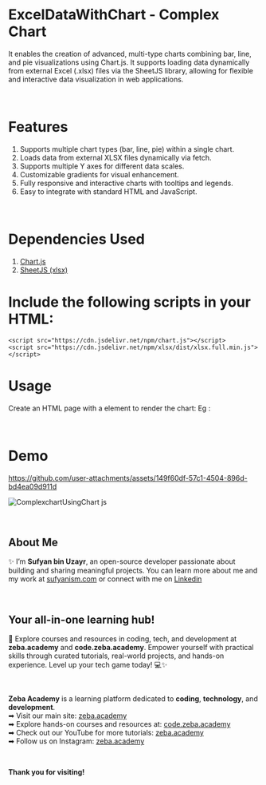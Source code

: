# ExcelDataWithChart - Complex Chart
It enables the creation of advanced, multi-type charts combining bar, line, and pie visualizations using Chart.js. It supports loading data dynamically from external Excel (.xlsx) files via the SheetJS library, allowing for flexible and interactive data visualization in web applications.

 </br>

# Features
1. Supports multiple chart types (bar, line, pie) within a single chart.
2. Loads data from external XLSX files dynamically via fetch.
3. Supports multiple Y axes for different data scales.
4. Customizable gradients for visual enhancement.
5. Fully responsive and interactive charts with tooltips and legends.
6. Easy to integrate with standard HTML and JavaScript.
 
 </br>

# Dependencies Used
1. [Chart.js](https://cdn.jsdelivr.net/npm/chart.js)
2. [SheetJS (xlsx)](https://cdn.jsdelivr.net/npm/xlsx/dist/xlsx.full.min.js)


# Include the following scripts in your HTML:
`<script src="https://cdn.jsdelivr.net/npm/chart.js"></script>`  </br>
`<script src="https://cdn.jsdelivr.net/npm/xlsx/dist/xlsx.full.min.js"></script>`

# Usage
Create an HTML page with a <canvas> element to render the chart:
Eg : <canvas id="myChart"></canvas>

</br>

# Demo

https://github.com/user-attachments/assets/149f60df-57c1-4504-896d-bd4ea09d911d

![ComplexchartUsingChart js](https://github.com/user-attachments/assets/f03944db-ceda-4420-ae69-9522bff2240e)

</br>

## About Me 
✨ I’m **Sufyan bin Uzayr**, an open-source developer passionate about building and sharing meaningful projects.
You can learn more about me and my work at [sufyanism.com](https://sufyanism.com/) or connect with me on [Linkedin](https://www.linkedin.com/in/sufyanism)

</br>

## Your all-in-one learning hub! 
🚀 Explore courses and resources in coding, tech, and development at **zeba.academy** and **code.zeba.academy**. Empower yourself with practical skills through curated tutorials, real-world projects, and hands-on experience. Level up your tech game today! 💻✨

</br>

**Zeba Academy**  is a learning platform dedicated to **coding**, **technology**, and **development**.  
➡ Visit our main site: [zeba.academy](https://zeba.academy)   </br>
➡ Explore hands-on courses and resources at: [code.zeba.academy](https://code.zeba.academy)   </br>
➡ Check out our YouTube for more tutorials: [zeba.academy](https://www.youtube.com/@zeba.academy)  </br>
➡ Follow us on Instagram: [zeba.academy](https://www.instagram.com/zeba.academy/)  </br>

</br>

**Thank you for visiting!** 

